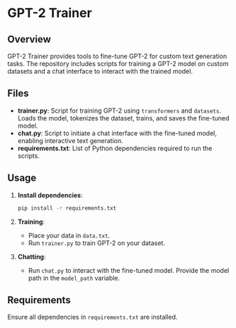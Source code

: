 # GPT-2 Trainer

## Overview
GPT-2 Trainer provides tools to fine-tune GPT-2 for custom text generation tasks. The repository includes scripts for training a GPT-2 model on custom datasets and a chat interface to interact with the trained model.

## Files
- **trainer.py**: Script for training GPT-2 using `transformers` and `datasets`. Loads the model, tokenizes the dataset, trains, and saves the fine-tuned model.
- **chat.py**: Script to initiate a chat interface with the fine-tuned model, enabling interactive text generation.
- **requirements.txt**: List of Python dependencies required to run the scripts.

## Usage
1. **Install dependencies**:
    ```bash
    pip install -r requirements.txt
    ```
2. **Training**:
    - Place your data in `data.txt`.
    - Run `trainer.py` to train GPT-2 on your dataset.

3. **Chatting**:
    - Run `chat.py` to interact with the fine-tuned model. Provide the model path in the `model_path` variable.

## Requirements
Ensure all dependencies in `requirements.txt` are installed.
